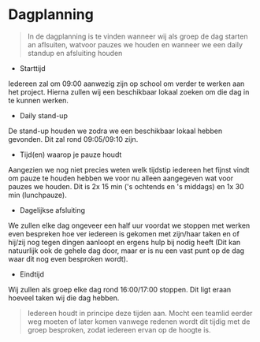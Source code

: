 # Dagplanning

> In de dagplanning is te vinden wanneer wij als groep de dag starten an aflsuiten, watvoor pauzes we houden en wanneer we een daily standup en afsluiting houden

- Starttijd

Iedereen zal om 09:00 aanwezig zijn op school om verder te werken aan het project. Hierna zullen wij een beschikbaar lokaal zoeken om die dag in te kunnen werken.

- Daily stand-up

De stand-up houden we zodra we een beschikbaar lokaal hebben gevonden. Dit zal rond 09:05/09:10 zijn.

- Tijd(en) waarop je pauze houdt

Aangezien we nog niet precies weten welk tijdstip iedereen het fijnst vindt om pauze te houden hebben we voor nu alleen aangegeven wat voor pauzes we houden. Dit is 2x 15 min ('s ochtends en 's middags) en 1x 30 min (lunchpauze).

- Dagelijkse afsluiting

We zullen elke dag ongeveer een half uur voordat we stoppen met werken even bespreken hoe ver iedereen is gekomen met zijn/haar taken en of hij/zij nog tegen dingen aanloopt en ergens hulp bij nodig heeft (Dit kan natuurlijk ook de gehele dag door, maar er is nu een vast punt op de dag waar dit nog even besproken wordt).

- Eindtijd

Wij zullen als groep elke dag rond 16:00/17:00 stoppen. Dit ligt eraan hoeveel taken wij die dag hebben.

> Iedereen houdt in principe deze tijden aan. Mocht een teamlid eerder weg moeten of later komen vanwege redenen wordt dit tijdig met de groep besproken, zodat iedereen ervan op de hoogte is.
